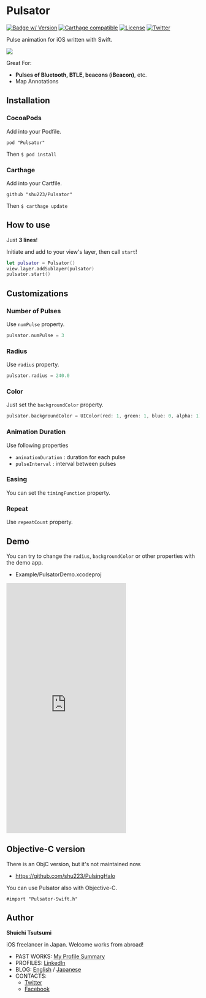 Pulsator
===========

[![Badge w/ Version](http://cocoapod-badges.herokuapp.com/v/Pulsator/badge.png)](http://cocoadocs.org/docsets/Pulsator)
[![Carthage compatible](https://img.shields.io/badge/Carthage-compatible-4BC51D.svg?style=flat)](https://github.com/Carthage/Carthage)
[![License](http://img.shields.io/badge/license-MIT-lightgrey.svg?style=flat
)](http://mit-license.org)
[![Twitter](https://img.shields.io/badge/twitter-@shu223-blue.svg?style=flat)](http://twitter.com/shu223)

Pulse animation for iOS written with Swift.

![](demo.gif)
                    
Great For:

- **Pulses of Bluetooth, BTLE, beacons (iBeacon)**, etc.
- Map Annotations

## Installation

### CocoaPods

Add into your Podfile.

```:Podfile
pod "Pulsator"
```

Then `$ pod install`

### Carthage

Add into your Cartfile.

```:Cartfile
github "shu223/Pulsator"
```

Then `$ carthage update`


## How to use

Just **3 lines**!

Initiate and add to your view's layer, then call `start`!

```swift
let pulsator = Pulsator()
view.layer.addSublayer(pulsator)
pulsator.start()
```


## Customizations

### Number of Pulses

Use `numPulse` property.

```swift
pulsator.numPulse = 3
```

### Radius

Use `radius` property.

```swift
pulsator.radius = 240.0
```

### Color

Just set the `backgroundColor` property.

```swift
pulsator.backgroundColor = UIColor(red: 1, green: 1, blue: 0, alpha: 1).cgColor
```

### Animation Duration

Use following properties

- `animationDuration` : duration for each pulse
- `pulseInterval` : interval between pulses

### Easing

You can set the `timingFunction` property.


### Repeat

Use `repeatCount` property.


## Demo

You can try to change the `radius`,  `backgroundColor`  or other properties with the demo app.

- Example/PulsatorDemo.xcodeproj

<iframe src="https://appetize.io/embed/45kwjngp1xud45eeqhxqy8qqew?device=iphone6s&scale=75&autoplay=false&orientation=portrait&deviceColor=black" width="312px" height="653px" frameborder="0" scrolling="no"></iframe>




## Objective-C version

There is an ObjC version, but it's not maintained now.

- https://github.com/shu223/PulsingHalo

You can use Pulsator also with Objective-C.

```
#import "Pulsator-Swift.h"
```


## Author

**Shuichi Tsutsumi**

iOS freelancer in Japan. Welcome works from abroad!

- PAST WORKS:  [My Profile Summary](https://medium.com/@shu223/my-profile-summary-f14bfc1e7099#.vdh0i7clr)
- PROFILES: [LinkedIn](https://www.linkedin.com/in/shuichi-tsutsumi-525b755b/)
- BLOG: [English](https://medium.com/@shu223/) / [Japanese](http://d.hatena.ne.jp/shu223/)
- CONTACTS:
  - [Twitter](https://twitter.com/shu223)
  - [Facebook](https://www.facebook.com/shuichi.tsutsumi)
